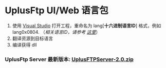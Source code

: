 # UplusFtp UI/Web 语言包

 1) 使用 [Visual Studio](https://visualstudio.microsoft.com/) 打开工程，重命名为 lang[__十六进制语言ID__] 格式，例如 lang0x0804. （*相关语言ID，请参考 [这里](https://docs.microsoft.com/en-us/windows-hardware/manufacture/desktop/available-language-packs-for-windows)*）
 2) 翻译资源到目标语言
 3) 编译获得 dll
  
### UplusFtp Server 最新版本: [UplusFTPServer-2.0.zip](http://uplusware.net/download/UplusFTPServer-2.0.zip)
